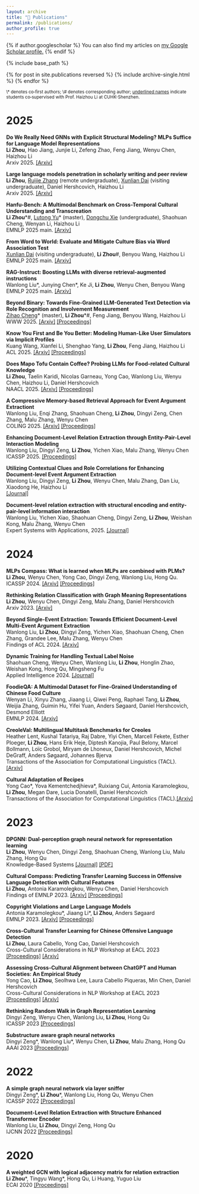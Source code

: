 ```yaml
---
layout: archive
title: "📖 Publications"
permalink: /publications/
author_profile: true
---
```


{% if author.googlescholar %}
  You can also find my articles on <u><a href="{{author.googlescholar}}">my Google Scholar profile</a>.</u>
{% endif %}

{% include base_path %}

{% for post in site.publications reversed %}
  {% include archive-single.html %}
{% endfor %}

<sub>
\* denotes co‑first authors;    
\# denotes corresponding author;   
<ins>underlined names</ins> indicate students co‑supervised with Prof. Haizhou Li at CUHK-Shenzhen.
</sub>

# 2025
**Do We Really Need GNNs with Explicit Structural Modeling? MLPs Suffice for Language Model Representations**   
**Li Zhou**, Hao Jiang, Junjie Li, Zefeng Zhao, Feng Jiang, Wenyu Chen, Haizhou Li   
Arxiv 2025. [[Arxiv]](https://arxiv.org/abs/2506.21682)

**Large language models penetration in scholarly writing and peer review**   
**Li Zhou**, <ins>Ruijie Zhang</ins> (remote undergraduate), <ins>Xunlian Dai</ins> (visiting undergraduate), Daniel Hershcovich, Haizhou Li   
Arxiv 2025. [[Arxiv]](https://arxiv.org/abs/2502.11193)

**Hanfu-Bench: A Multimodal Benchmark on Cross-Temporal Cultural Understanding and Transcreation**   
**Li Zhou**\*\#, <ins>Lutong Yu</ins>\* (master), <ins>Dongchu Xie</ins> (undergraduate), Shaohuan Cheng, Wenyan Li, Haizhou Li   
EMNLP 2025 main. [[Arxiv]](https://arxiv.org/abs/2506.01565)

**From Word to World: Evaluate and Mitigate Culture Bias via Word Association Test**   
<ins>Xunlian Dai</ins> (visiting undergraduate), **Li Zhou**\#, Benyou Wang, Haizhou Li   
EMNLP 2025 main. [[Arxiv]](https://arxiv.org/abs/2505.18562)

**RAG-Instruct: Boosting LLMs with diverse retrieval-augmented instructions**   
Wanlong Liu\*, Junying Chen\*, Ke Ji, **Li Zhou**, Wenyu Chen, Benyou Wang   
EMNLP 2025 main. [[Arxiv]](https://arxiv.org/abs/2501.00353)

**Beyond Binary: Towards Fine-Grained LLM-Generated Text Detection via Role Recognition and Involvement Measurement**   
<ins>Zihao Cheng</ins>\* (master), **Li Zhou**\*\#, Feng Jiang, Benyou Wang, Haizhou Li   
WWW 2025. [[Arxiv]](https://arxiv.org/abs/2410.14259) [[Proceedings]](https://dl.acm.org/doi/10.1145/3696410.3714770)

**Know You First and Be You Better: Modeling Human-Like User Simulators via Implicit Profiles**   
Kuang Wang, Xianfei Li, Shenghao Yang, **Li Zhou**, Feng Jiang, Haizhou Li   
ACL 2025. [[Arxiv]](https://arxiv.org/abs/2502.18968) [[Proceedings]](https://aclanthology.org/2025.acl-long.1025.pdf)

**Does Mapo Tofu Contain Coffee? Probing LLMs for Food-related Cultural Knowledge**   
**Li Zhou**, Taelin Karidi, Nicolas Garneau, Yong Cao, Wanlong Liu, Wenyu Chen, Haizhou Li, Daniel Hershcovich   
NAACL 2025. [[Arxiv]](https://arxiv.org/pdf/2404.06833.pdf)  [[Proceedings]](https://aclanthology.org/2025.naacl-long.496/)

**A Compressive Memory-based Retrieval Approach for Event Argument Extractiont**   
Wanlong Liu, Enqi Zhang, Shaohuan Cheng, **Li Zhou**, Dingyi Zeng, Chen Zhang, Malu Zhang, Wenyu Chen   
COLING 2025. [[Arxiv]](https://arxiv.org/abs/2409.09322)  [[Proceedings]](https://aclanthology.org/2025.coling-main.85.pdf)

**Enhancing Document-Level Relation Extraction through Entity-Pair-Level Interaction Modeling**   
Wanlong Liu, Dingyi Zeng, **Li Zhou**, Yichen Xiao, Malu Zhang, Wenyu Chen   
ICASSP 2025. [[Proceedings]](https://ieeexplore.ieee.org/abstract/document/10887549/)

**Utilizing Contextual Clues and Role Correlations for Enhancing Document-level Event Argument Extraction**   
Wanlong Liu, Dingyi Zeng, ****Li Zhou****, Wenyu Chen, Malu Zhang, Dan Liu, Xiaodong He, Haizhou Li   
[[Journal]](https://ieeexplore.ieee.org/document/11145944/authors#authors)

**Document-level relation extraction with structural encoding and entity-pair-level information interaction**   
Wanlong Liu, Yichen Xiao, Shaohuan Cheng, Dingyi Zeng, **Li Zhou**, Weishan Kong, Malu Zhang, Wenyu Chen   
Expert Systems with Applications, 2025.  [[Journal]](https://www.sciencedirect.com/science/article/pii/S095741742402966X)


# 2024

**MLPs Compass: What is learned when MLPs are combined with PLMs?**   
**Li Zhou**, Wenyu Chen, Yong Cao, Dingyi Zeng, Wanlong Liu, Hong Qu.  
ICASSP 2024. [[Arxiv]](https://arxiv.org/abs/2401.01667) [[Proceedings]](https://ieeexplore.ieee.org/document/10447714)

**Rethinking Relation Classification with Graph Meaning Representations**   
**Li Zhou**, Wenyu Chen, Dingyi Zeng, Malu Zhang, Daniel Hershcovich   
Arxiv 2023. [[Arxiv]](https://arxiv.org/abs/2310.09772)

**Beyond Single-Event Extraction: Towards Efficient Document-Level Multi-Event Argument Extraction**   
Wanlong Liu, **Li Zhou**, Dingyi Zeng, Yichen Xiao, Shaohuan Cheng, Chen Zhang, Grandee Lee, Malu Zhang, Wenyu Chen   
Findings of ACL 2024. [[Arxiv]](https://arxiv.org/abs/2405.01884)

**Dynamic Training for Handling Textual Label Noise**   
Shaohuan Cheng, Wenyu Chen, Wanlong Liu, **Li Zhou**, Honglin Zhao, Weishan Kong, Hong Qu, Mingsheng Fu   
Applied Intelligence 2024. [[Journal]](https://link.springer.com/article/10.1007/s10489-024-05738-x)

**FoodieQA: A Multimodal Dataset for Fine-Grained Understanding of Chinese Food Culture**   
Wenyan Li, Xinyu Zhang, Jiaang Li, Qiwei Peng, Raphael Tang, **Li Zhou**, Weijia Zhang, Guimin Hu, Yifei Yuan, Anders Søgaard, Daniel Hershcovich, Desmond Elliott   
EMNLP 2024. [[Arxiv]](https://arxiv.org/abs/2405.01884)

**CreoleVal: Multilingual Multitask Benchmarks for Creoles**   
Heather Lent, Kushal Tatariya, Raj Dabre, Yiyi Chen, Marcell Fekete, Esther Ploeger, **Li Zhou**, Hans Erik Heje, Diptesh Kanojia, Paul Belony, Marcel Bollmann, Loïc Grobol, Miryam de Lhoneux, Daniel Hershcovich, Michel DeGraff, Anders Søgaard, Johannes Bjerva   
Transactions of the Association for Computational Linguistics (TACL). [[Arxiv]](https://arxiv.org/abs/2310.19567)

**Cultural Adaptation of Recipes**   
Yong Cao\*, Yova Kementchedjhieva\*, Ruixiang Cui, Antonia Karamolegkou, **Li Zhou**, Megan Dare, Lucia Donatelli, Daniel Hershcovich   
Transactions of the Association for Computational Linguistics (TACL).[[Arxiv]](https://arxiv.org/abs/2310.17353)


# 2023


**DPGNN: Dual-perception graph neural network for representation learning**   
**Li Zhou**, Wenyu Chen, Dingyi Zeng, Shaohuan Cheng, Wanlong Liu, Malu Zhang, Hong Qu   
Knowledge-Based Systems [[Journal]](https://www.sciencedirect.com/science/article/pii/S0950705123001272) [[PDF]](https://lizhou21.github.io/files/DPGNN.pdf)

**Cultural Compass: Predicting Transfer Learning Success in Offensive Language Detection with Cultural Features**   
**Li Zhou**,  Antonia Karamolegkou, Wenyu Chen, Daniel Hershcovich   
Findings of EMNLP 2023. [[Arxiv]](https://arxiv.org/abs/2310.06458) [[Proceedings]](https://aclanthology.org/2023.findings-emnlp.845/)

**Copyright Violations and Large Language Models**   
Antonia Karamolegkou\*, Jiaang Li\*, **Li Zhou**, Anders Søgaard   
EMNLP 2023. [[Arxiv]](https://arxiv.org/abs/2310.13771) [[Proceedings]](https://aclanthology.org/2023.emnlp-main.458/)

**Cross-Cultural Transfer Learning for Chinese Offensive Language Detection**   
**Li Zhou**, Laura Cabello, Yong Cao, Daniel Hershcovich   
Cross-Cultural Considerations in NLP Workshop at EACL 2023 [[Proceedings]](https://aclanthology.org/2023.c3nlp-1.2/) [[Arxiv]](https://arxiv.org/abs/2303.17927)

**Assessing Cross-Cultural Alignment between ChatGPT and Human Societies: An Empirical Study**   
Yong Cao, **Li Zhou**, Seolhwa Lee, Laura Cabello Piqueras, Min Chen, Daniel Hershcovich   
Cross-Cultural Considerations in NLP Workshop at EACL 2023 [[Proceedings]](https://aclanthology.org/2023.c3nlp-1.7/) [[Arxiv]](https://arxiv.org/abs/2303.17466)

**Rethinking Random Walk in Graph Representation Learning**   
Dingyi Zeng, Wenyu Chen, Wanlong Liu, **Li Zhou**, Hong Qu   
ICASSP 2023 [[Proceedings]](https://ieeexplore.ieee.org/abstract/document/10096316/)

**Substructure aware graph neural networks**   
Dingyi Zeng\*, Wanlong Liu\*, Wenyu Chen, **Li Zhou**, Malu Zhang, Hong Qu   
AAAI 2023 [[Proceedings]](https://ojs.aaai.org/index.php/AAAI/article/view/26318)

# 2022

**A simple graph neural network via layer sniffer**   
Dingyi Zeng\*, **Li Zhou**\*, Wanlong Liu, Hong Qu, Wenyu Chen   
ICASSP 2022 [[Proceedings]](https://ieeexplore.ieee.org/abstract/document/9746357)

**Document-Level Relation Extraction with Structure Enhanced Transformer Encoder**   
Wanlong Liu, **Li Zhou**, Dingyi Zeng, Hong Qu   
IJCNN 2022 [[Proceedings]](https://ieeexplore.ieee.org/abstract/document/9892647)

# 2020

**A weighted GCN with logical adjacency matrix for relation extraction**   
**Li Zhou**\*, Tingyu Wang*, Hong Qu, Li Huang, Yuguo Liu   
ECAI 2020 [[Proceedings]](https://ebooks.iospress.nl/doi/10.3233/FAIA200360)


